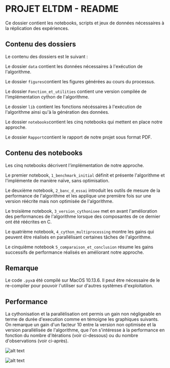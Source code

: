 # PROJET ELTDM - README

Ce dossier contient les notebooks, scripts et jeux de données nécessaires à la réplication des expériences.

## Contenu des dossiers

Le contenu des dossiers est le suivant : 

Le dossier ```data``` contient les données nécessaires à l'exécution de l'algorithme. 

Le dossier ```figures```contient les figures générées au cours du processus. 

Le dossier ```Fonction_et_utilities``` contient une version compilée de l'implémentation cython de l'algorithme. 

Le dossier ```lib``` contient les fonctions nécéssaires à l'exécution de l'algorithme ainsi qu'à la génération des données. 

Le dossier ```notebooks```contient les cinq notebooks qui mettent en place notre approche. 

Le dossier ```Rapport```contient le rapport de notre projet sous format PDF. 

## Contenu des notebooks

Les cinq notebooks décrivent l'implémentation de notre approche. 

Le premier notebook, ```1_benchmark_initial``` définit et présente l'algorithme et l'implémente de manière naïve, sans optimisation.

Le deuxième notebook, ```2_banc_d_essai``` introduit les outils de mesure de la performance de l'algorithme et les applique une première fois sur une version réécrite mais non optimisée de l'algorithme.

Le troisième notebook, ```3_version_cythonisee``` met en avant l'amélioration des performances de l'algorithme lorsque des composantes de ce dernier ont été réécrites en C.

Le quatrième notebook, ```4_cython_multiprocessing``` montre les gains qui peuvent être réalisés en parallélisant certaines tâches de l'algorithme.

Le cinquième notebook ```5_comparaison_et_conclusion``` résume les gains successifs de performance réalisés en améliorant notre approche. 

## Remarque

Le code ```.pyx```a été compilé sur MacOS 10.13.6. Il peut être nécessaire de le re-compiler pour pouvoir l'utiliser sur d'autres systèmes d'exploitation. 

## Performance

La cythonisation et la parallélisation ont permis un gain non négligeable en terme de durée d'execution comme en témoigne les graphiques suivants. On remarque un gain d'un facteur 10 entre la version non optimisée et la version parallélisée de l'algorithme, que l'on s'intéresse à la performance en fonction du nombre d'itérations (voir ci-dessous) ou du nombre d'observations (voir ci-après).

![alt text](https://github.com/hugothimonier/parallelization_sort/blob/master/rendu_final/figures/iterations_comparison.png)

![alt text](https://github.com/hugothimonier/parallelization_sort/blob/master/rendu_final/figures/observations_comparison.png)

